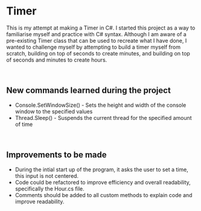 # Timer
This is my attempt at making a Timer in C#. I started this project as a way to familiarise myself and practice with C# syntax.
Although I am aware of a pre-existing Timer class that can be used to recreate what I have done, I wanted to challenge myself by attempting to build a
timer myself from scratch, building on top of seconds to create minutes, and building on top of seconds and minutes to create hours.

&nbsp;  

New commands learned during the project
-------------------------------------------
* Console.SetWindowSize() - Sets the height and width of the console window to the specified values
* Thread.Sleep() - Suspends the current thread for the specified amount of time

&nbsp;  

Improvements to be made
-------------------------------------------
* During the intial start up of the program, it asks the user to set a time, this input is not centered.
* Code could be refactored to improve efficiency and overall readability, specifically the Hour.cs file.
* Comments should be added to all custom methods to explain code and improve readability.
